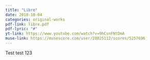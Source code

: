 ```yaml
--- 
title: "Libre"
date: 2018-10-04
categories: original-works
pdf-link: libre.pdf
pdf-lyric: "#"
yt-link: https://www.youtube.com/watch?v=9hCsnFNtDmA
muse-link: https://musescore.com/user/28025112/scores/5257696
---
```


Test test 123
